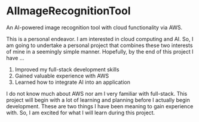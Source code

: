 # AIImageRecognitionTool
An AI-powered image recognition tool with cloud functionality via AWS.

This is a personal endeavor. I am interested in cloud computing and AI. So, I am going to undertake a personal project that combines these two interests of mine in a seemingly simple manner. Hopefully, by the end of this project I have ...

<ol>
  <li>Improved my full-stack development skills</li>
  <li>Gained valuable experience with AWS</li>
  <li>Learned how to integrate AI into an application</li>
</ol>
  
I do not know much about AWS nor am I very familiar with full-stack. This project will begin with a lot of learning and planning before I actually begin development. These are two things I have been meaning to gain experience with. So, I am excited for what I will learn during this project.
